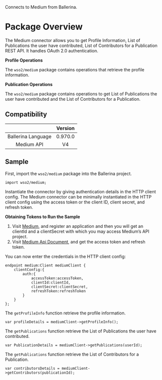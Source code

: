 Connects to Medium from Ballerina.

# Package Overview

The Medium connector allows you to get Profile Information, List of Publications the user have 
contributed, List of Contributors for a Publication REST API.
It handles OAuth 2.0 authentication.

**Profile Operations**

The `wso2/medium` package contains operations that retrieve the profile information.

**Publication Operations**

The `wso2/medium` package contains operations to get List of Publications the user have contributed and the List of 
Contributors for a Publication. 

## Compatibility

|                                 |       Version                  |
|  :---------------------------:  |  :---------------------------: |
|  Ballerina Language             |   0.970.0                      |
|  Medium API         |   V4                           |

## Sample

First, import the `wso2/medium` package into the Ballerina project.

```ballerina
import wso2/medium;
```

Instantiate the connector by giving authentication details in the HTTP client config. The Medium 
connector can be minimally instantiated in the HTTP client config using the access token or the client ID, client secret, and refresh token.

**Obtaining Tokens to Run the Sample**

1. Visit [Medium](https://medium.com/me/applications), and register an application and then you will get an clientId and a clientSecret with which you may access Medium’s API
project.
2. Visit [Medium Api Document](https://medium.com/me/applications), and get the access token and refresh token.

You can now enter the credentials in the HTTP client config:
```ballerina
endpoint medium:Client mediumClient {
    clientConfig:{
        auth:{
            accessToken:accessToken,
            clientId:clientId,
            clientSecret:clientSecret,
            refreshToken:refreshToken
        }
    }
};
```

The `getProfileInfo` function retrieve the profile information.
```ballerina
var profileDetails = mediumClient->getProfileInfo();
```

The `getPublications` function retrieve the List of Publications the user have contributed.
```ballerina
var PublicationDetails = mediumClient->getPublications(userId);
```
The `getPublications` function retrieve the List of Contributors for a Publication.
```ballerina
var contributorsDetails = mediumClient->getContributors(publicationId);
```
